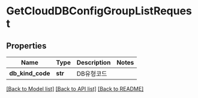 # GetCloudDBConfigGroupListRequest

## Properties
Name | Type | Description | Notes
------------ | ------------- | ------------- | -------------
**db_kind_code** | **str** | DB유형코드 | 

[[Back to Model list]](../README.md#documentation-for-models) [[Back to API list]](../README.md#documentation-for-api-endpoints) [[Back to README]](../README.md)


